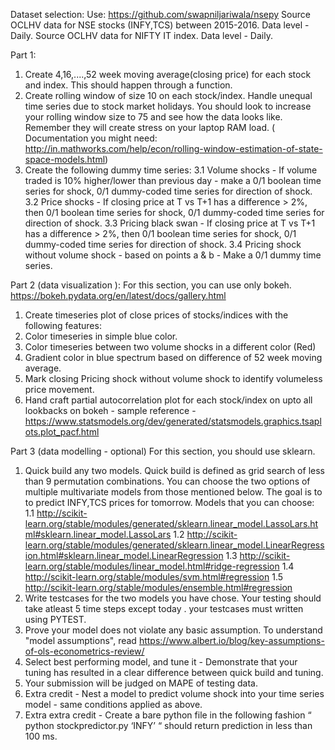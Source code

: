 Dataset selection:
Use: https://github.com/swapniljariwala/nsepy
Source OCLHV data for NSE stocks (INFY,TCS) between 2015-2016. Data level - Daily.
Source OCLHV data for NIFTY IT index. Data level - Daily.
 
Part 1:
1. Create 4,16,....,52 week moving average(closing price) for each stock and index. This should happen through a function.
2. Create rolling window of size 10 on each stock/index. Handle unequal time series due to stock market holidays. You should look to increase your rolling window size to 75 and see how the data looks like. Remember they will create stress on your laptop RAM load. ( Documentation you might need: http://in.mathworks.com/help/econ/rolling-window-estimation-of-state-space-models.html)
3. Create the following dummy time series:
   3.1 Volume shocks - If volume traded is 10% higher/lower than previous day - make a 0/1 boolean time series for shock, 0/1 dummy-coded time series for direction of shock.
   3.2 Price shocks - If closing price at T vs T+1 has a difference > 2%, then 0/1 boolean time series for shock, 0/1 dummy-coded time series for direction of shock.
   3.3 Pricing black swan - If closing price at T vs T+1 has a difference > 2%, then 0/1 boolean time series for shock, 0/1 dummy-coded time series for direction of shock.
   3.4 Pricing shock without volume shock - based on points a & b - Make a 0/1 dummy time series.
 
 
 
Part 2 (data visualization ):
For this section, you can use only bokeh. https://bokeh.pydata.org/en/latest/docs/gallery.html
 
1. Create timeseries plot of close prices of stocks/indices with the following features:
2. Color timeseries in simple blue color.
3. Color timeseries between two volume shocks in a different color (Red)
4. Gradient color in blue spectrum based on difference of 52 week moving average.
5. Mark closing Pricing shock without volume shock to identify volumeless price movement.
6. Hand craft partial autocorrelation plot for each stock/index on upto all lookbacks on bokeh - sample reference - https://www.statsmodels.org/dev/generated/statsmodels.graphics.tsaplots.plot_pacf.html
 
 
 
 
Part 3 (data modelling - optional)
For this section, you should use sklearn.
 
1. Quick build any two models. Quick build is defined as grid search of less than 9 permutation combinations. You can choose the two options of multiple multivariate models from those mentioned below. The goal is to to predict INFY,TCS prices for tomorrow.  Models that you can choose:
    1.1 http://scikit-learn.org/stable/modules/generated/sklearn.linear_model.LassoLars.html#sklearn.linear_model.LassoLars
    1.2 http://scikit-learn.org/stable/modules/generated/sklearn.linear_model.LinearRegression.html#sklearn.linear_model.LinearRegression
    1.3 http://scikit-learn.org/stable/modules/linear_model.html#ridge-regression
    1.4 http://scikit-learn.org/stable/modules/svm.html#regression
    1.5 http://scikit-learn.org/stable/modules/ensemble.html#regression
2. Write testcases for the two models you have chose. Your testing should take atleast 5 time steps except today . your testcases must written using PYTEST.
3. Prove your model does not violate any basic assumption. To understand "model assumptions", read
https://www.albert.io/blog/key-assumptions-of-ols-econometrics-review/
4. Select best performing model, and tune it - Demonstrate that your tuning has resulted in a clear difference between quick build and tuning.
5. Your submission will be judged on MAPE of testing data.
6. Extra credit - Nest a model to predict volume shock into your time series model - same conditions applied as above.
7. Extra extra credit - Create a bare python file in the following fashion “ python stockpredictor.py ‘INFY’ “ should return prediction in less than 100 ms.
